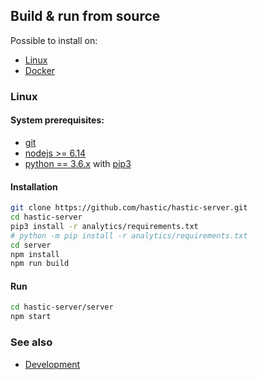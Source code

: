## Build & run from source 

Possible to install on:

* [Linux](#linux)
* [Docker](#docker)

### Linux

#### System prerequisites:

* [git](https://git-scm.com/download/linux)
* [nodejs >= 6.14](https://nodejs.org/en/download/package-manager/#debian-and-ubuntu-based-linux-distributions)
* [python == 3.6.х](https://www.python.org/downloads/) with [pip3](https://packaging.python.org/guides/installing-using-linux-tools/#installing-pip-setuptools-wheel-with-linux-package-managers)

#### Installation
```bash
git clone https://github.com/hastic/hastic-server.git
cd hastic-server
pip3 install -r analytics/requirements.txt
# python -m pip install -r analytics/requirements.txt
cd server
npm install
npm run build
```

#### Run
```bash
cd hastic-server/server
npm start
```

### See also 

* [Development](https://github.com/hastic/hastic-server/wiki/Development-mode)